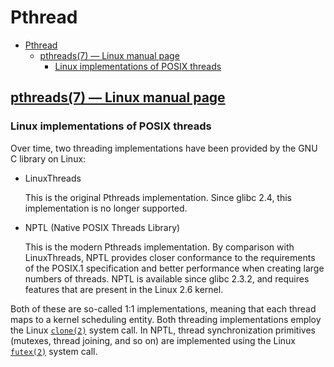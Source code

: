 # Pthread

- [Pthread](#pthread)
  - [pthreads(7) — Linux manual page](#pthreads7--linux-manual-page)
    - [Linux implementations of POSIX threads](#linux-implementations-of-posix-threads)

## [pthreads(7) — Linux manual page](https://man7.org/linux/man-pages/man7/pthreads.7.html)

### Linux implementations of POSIX threads

Over time, two threading implementations have been provided by the GNU C library on Linux:

- LinuxThreads

  This is the original Pthreads implementation.  Since glibc 2.4, this implementation is no longer supported.

- NPTL (Native POSIX Threads Library)

  This is the modern Pthreads implementation. By comparison with LinuxThreads, NPTL provides closer conformance to the requirements of the POSIX.1 specification and better performance when creating large numbers of threads.  NPTL is available since glibc 2.3.2, and requires features that are present in the Linux 2.6 kernel.

Both of these are so-called 1:1 implementations, meaning that each thread maps to a kernel scheduling entity. Both threading implementations employ the Linux [`clone(2)`](https://man7.org/linux/man-pages/man2/clone.2.html) system call.  In NPTL, thread synchronization primitives (mutexes, thread joining, and so on) are implemented using the Linux [`futex(2)`](https://man7.org/linux/man-pages/man2/futex.2.html) system call.
